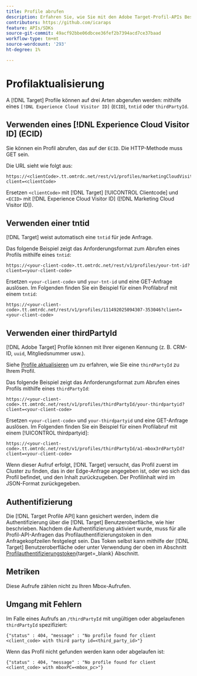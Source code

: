 ```yaml
---
title: Profile abrufen
description: Erfahren Sie, wie Sie mit den Adobe Target-Profil-APIs Besucherdaten abrufen können, um sie in [!DNL Target].
contributors: https://github.com/icaraps
feature: APIs/SDKs
source-git-commit: 49acf92bbe06dbcee36fef2b7394acd7ce37baad
workflow-type: tm+mt
source-wordcount: '293'
ht-degree: 1%

---
```


# Profilaktualisierung

A [!DNL Target] Profile können auf drei Arten abgerufen werden: mithilfe eines `[!DNL Experience Cloud Visitor ID]` (`ECID`), `tntid` oder `thirdPartyId`.

## Verwenden eines [!DNL Experience Cloud Visitor ID] (ECID)

Sie können ein Profil abrufen, das auf der `ECID`. Die HTTP-Methode muss GET sein.

Die URL sieht wie folgt aus:

```
https://<clientCode>.tt.omtrdc.net/rest/v1/profiles/marketingCloudVisitorId/<ECID>?client=<clientCode>
```

Ersetzen `<clientCode>` mit [!DNL Target] [!UICONTROL Clientcode] und `<ECID>` mit [!DNL Experience Cloud Visitor ID] ([!DNL Marketing Cloud Visitor ID]).

## Verwenden einer tntid

[!DNL Target] weist automatisch eine `tntid` für jede Anfrage.

Das folgende Beispiel zeigt das Anforderungsformat zum Abrufen eines Profils mithilfe eines `tntid`:

```
https://<your-client-code>.tt.omtrdc.net/rest/v1/profiles/your-tnt-id?client=<your-client-code>
```

Ersetzen `<your-client-code>` und `your-tnt-id` und eine GET-Anfrage auslösen. Im Folgenden finden Sie ein Beispiel für einen Profilabruf mit einem `tntid`:

```
https://<your-client-code>.tt.omtrdc.net/rest/v1/profiles/111492025094307-353046?client=<your-client-code>
```

## Verwenden einer thirdPartyId

[!DNL Adobe Target] Profile können mit Ihrer eigenen Kennung (z. B. CRM-ID, `uuid`, Mitgliedsnummer usw.).

Siehe [Profile aktualisieren](/help/dev/administer/profile-api/profile-api-overview.md) um zu erfahren, wie Sie eine `thirdPartyId` zu Ihrem Profil.

Das folgende Beispiel zeigt das Anforderungsformat zum Abrufen eines Profils mithilfe eines `thirdPartyId`:

```
https://<your-client-code>.tt.omtrdc.net/rest/v1/profiles/thirdPartyId/your-thirdpartyid?client=<your-client-code>
```

Ersetzen `<your-client-code>` und `your-thirdpartyid` und eine GET-Anfrage auslösen. Im Folgenden finden Sie ein Beispiel für einen Profilabruf mit einem [!UICONTROL thirdpartyid]:

```
https://<your-client-code>.tt.omtrdc.net/rest/v1/profiles/thirdPartyId/a1-mbox3rdPartyId?client=<your-client-code>
```

Wenn dieser Aufruf erfolgt, [!DNL Target] versucht, das Profil zuerst im Cluster zu finden, das in der Edge-Anfrage angegeben ist, oder wo sich das Profil befindet, und den Inhalt zurückzugeben. Der Profilinhalt wird im JSON-Format zurückgegeben.

## Authentifizierung

Die [!DNL Target Profile API] kann gesichert werden, indem die Authentifizierung über die [!DNL Target] Benutzeroberfläche, wie hier beschrieben. Nachdem die Authentifizierung aktiviert wurde, muss für alle Profil-API-Anfragen das Profilauthentifizierungstoken in den Anfragekopfzeilen festgelegt sein. Das Token selbst kann mithilfe der [!DNL Target] Benutzeroberfläche oder unter Verwendung der oben im Abschnitt [Profilauthentifizierungstoken](https://developers.adobetarget.com/api/#authentication-tokens){target=_blank} Abschnitt.

## Metriken

Diese Aufrufe zählen nicht zu Ihren Mbox-Aufrufen.

## Umgang mit Fehlern

Im Falle eines Aufrufs an `/thirdPartyId` mit ungültigen oder abgelaufenen `thirdPartyId` spezifiziert:

```
{"status" : 404, "message" : "No profile found for client <client_code> with third party id=<third_party_id>"}
```

Wenn das Profil nicht gefunden werden kann oder abgelaufen ist:

```
{"status" : 404, "message" : "No profile found for client <client_code> with mboxPC=<mbox_pc>"}
```
